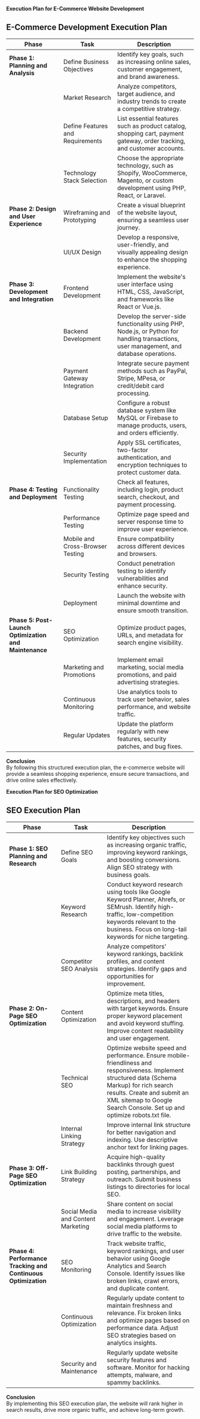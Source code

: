 
**Execution Plan for E-Commerce Website Development**

## **E-Commerce Development Execution Plan**

| Phase | Task | Description |
|---|---|---|
| **Phase 1: Planning and Analysis** | Define Business Objectives | Identify key goals, such as increasing online sales, customer engagement, and brand awareness. |
|  | Market Research | Analyze competitors, target audience, and industry trends to create a competitive strategy. |
|  | Define Features and Requirements | List essential features such as product catalog, shopping cart, payment gateway, order tracking, and customer accounts. |
|  | Technology Stack Selection | Choose the appropriate technology, such as Shopify, WooCommerce, Magento, or custom development using PHP, React, or Laravel. |
| **Phase 2: Design and User Experience** | Wireframing and Prototyping | Create a visual blueprint of the website layout, ensuring a seamless user journey. |
|  | UI/UX Design | Develop a responsive, user-friendly, and visually appealing design to enhance the shopping experience. |
| **Phase 3: Development and Integration** | Frontend Development | Implement the website's user interface using HTML, CSS, JavaScript, and frameworks like React or Vue.js. |
|  | Backend Development | Develop the server-side functionality using PHP, Node.js, or Python for handling transactions, user management, and database operations. |
|  | Payment Gateway Integration | Integrate secure payment methods such as PayPal, Stripe, MPesa, or credit/debit card processing. |
|  | Database Setup | Configure a robust database system like MySQL or Firebase to manage products, users, and orders efficiently. |
|  | Security Implementation | Apply SSL certificates, two-factor authentication, and encryption techniques to protect customer data. |
| **Phase 4: Testing and Deployment** | Functionality Testing | Check all features, including login, product search, checkout, and payment processing. |
|  | Performance Testing | Optimize page speed and server response time to improve user experience. |
|  | Mobile and Cross-Browser Testing | Ensure compatibility across different devices and browsers. |
|  | Security Testing | Conduct penetration testing to identify vulnerabilities and enhance security. |
|  | Deployment | Launch the website with minimal downtime and ensure smooth transition. |
| **Phase 5: Post-Launch Optimization and Maintenance** | SEO Optimization | Optimize product pages, URLs, and metadata for search engine visibility. |
|  | Marketing and Promotions | Implement email marketing, social media promotions, and paid advertising strategies. |
|  | Continuous Monitoring | Use analytics tools to track user behavior, sales performance, and website traffic. |
|  | Regular Updates | Update the platform regularly with new features, security patches, and bug fixes. |

**Conclusion**  
By following this structured execution plan, the e-commerce website will provide a seamless shopping experience, ensure secure transactions, and drive online sales effectively.





**Execution Plan for SEO Optimization**

## **SEO Execution Plan**

| Phase | Task | Description |
|---|---|---|
| **Phase 1: SEO Planning and Research** | Define SEO Goals | Identify key objectives such as increasing organic traffic, improving keyword rankings, and boosting conversions. Align SEO strategy with business goals. |
|  | Keyword Research | Conduct keyword research using tools like Google Keyword Planner, Ahrefs, or SEMrush. Identify high-traffic, low-competition keywords relevant to the business. Focus on long-tail keywords for niche targeting. |
|  | Competitor SEO Analysis | Analyze competitors' keyword rankings, backlink profiles, and content strategies. Identify gaps and opportunities for improvement. |
| **Phase 2: On-Page SEO Optimization** | Content Optimization | Optimize meta titles, descriptions, and headers with target keywords. Ensure proper keyword placement and avoid keyword stuffing. Improve content readability and user engagement. |
|  | Technical SEO | Optimize website speed and performance. Ensure mobile-friendliness and responsiveness. Implement structured data (Schema Markup) for rich search results. Create and submit an XML sitemap to Google Search Console. Set up and optimize robots.txt file. |
|  | Internal Linking Strategy | Improve internal link structure for better navigation and indexing. Use descriptive anchor text for linking pages. |
| **Phase 3: Off-Page SEO Optimization** | Link Building Strategy | Acquire high-quality backlinks through guest posting, partnerships, and outreach. Submit business listings to directories for local SEO. |
|  | Social Media and Content Marketing | Share content on social media to increase visibility and engagement. Leverage social media platforms to drive traffic to the website. |
| **Phase 4: Performance Tracking and Continuous Optimization** | SEO Monitoring | Track website traffic, keyword rankings, and user behavior using Google Analytics and Search Console. Identify issues like broken links, crawl errors, and duplicate content. |
|  | Continuous Optimization | Regularly update content to maintain freshness and relevance. Fix broken links and optimize pages based on performance data. Adjust SEO strategies based on analytics insights. |
|  | Security and Maintenance | Regularly update website security features and software. Monitor for hacking attempts, malware, and spammy backlinks. |

**Conclusion**  
By implementing this SEO execution plan, the website will rank higher in search results, drive more organic traffic, and achieve long-term growth.

